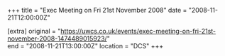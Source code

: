 +++
title = "Exec Meeting on Fri 21st November 2008"
date = "2008-11-21T12:00:00Z"

[extra]
original = "https://uwcs.co.uk/events/exec-meeting-on-fri-21st-november-2008-1474489015923/"    
end = "2008-11-21T13:00:00Z"
location = "DCS"
+++



